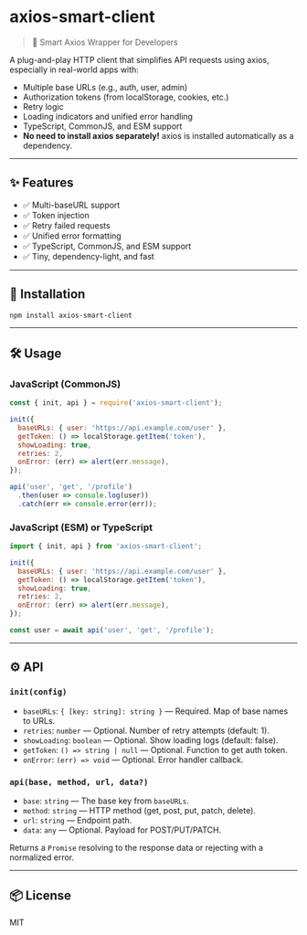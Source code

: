 # axios-smart-client

> 🚀 Smart Axios Wrapper for Developers

A plug-and-play HTTP client that simplifies API requests using axios, especially in real-world apps with:
- Multiple base URLs (e.g., auth, user, admin)
- Authorization tokens (from localStorage, cookies, etc.)
- Retry logic
- Loading indicators and unified error handling
- TypeScript, CommonJS, and ESM support
- **No need to install axios separately!** axios is installed automatically as a dependency.

---

## ✨ Features
- ✅ Multi-baseURL support
- ✅ Token injection
- ✅ Retry failed requests
- ✅ Unified error formatting
- ✅ TypeScript, CommonJS, and ESM support
- ✅ Tiny, dependency-light, and fast

---

## 🚀 Installation

```bash
npm install axios-smart-client
```

---

## 🛠 Usage

### JavaScript (CommonJS)
```js
const { init, api } = require('axios-smart-client');

init({
  baseURLs: { user: 'https://api.example.com/user' },
  getToken: () => localStorage.getItem('token'),
  showLoading: true,
  retries: 2,
  onError: (err) => alert(err.message),
});

api('user', 'get', '/profile')
  .then(user => console.log(user))
  .catch(err => console.error(err));
```

### JavaScript (ESM) or TypeScript
```js
import { init, api } from 'axios-smart-client';

init({
  baseURLs: { user: 'https://api.example.com/user' },
  getToken: () => localStorage.getItem('token'),
  showLoading: true,
  retries: 2,
  onError: (err) => alert(err.message),
});

const user = await api('user', 'get', '/profile');
```

---

## ⚙️ API

### `init(config)`
- `baseURLs`: `{ [key: string]: string }` — Required. Map of base names to URLs.
- `retries`: `number` — Optional. Number of retry attempts (default: 1).
- `showLoading`: `boolean` — Optional. Show loading logs (default: false).
- `getToken`: `() => string | null` — Optional. Function to get auth token.
- `onError`: `(err) => void` — Optional. Error handler callback.

### `api(base, method, url, data?)`
- `base`: `string` — The base key from `baseURLs`.
- `method`: `string` — HTTP method (get, post, put, patch, delete).
- `url`: `string` — Endpoint path.
- `data`: `any` — Optional. Payload for POST/PUT/PATCH.

Returns a `Promise` resolving to the response data or rejecting with a normalized error.

---

## 📦 License
MIT
